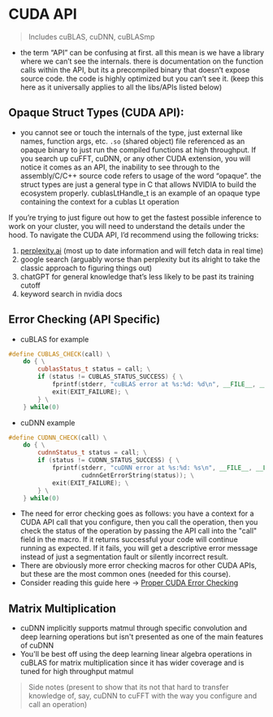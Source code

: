 # CUDA API 
> Includes cuBLAS, cuDNN, cuBLASmp

- the term “API” can be confusing at first. all this mean is we have a library where we can’t see the internals. there is documentation on the function calls within the API, but its a precompiled binary that doesn’t expose source code. the code is highly optimized but you can’t see it. (keep this here as it universally applies to all the libs/APIs listed below)

## Opaque Struct Types (CUDA API):
- you cannot see or touch the internals of the type, just external like names, function args, etc. `.so` (shared object) file referenced as an opaque binary to just run the compiled functions at high throughput. If you search up cuFFT, cuDNN, or any other CUDA extension, you will notice it comes as an API, the inability to see through to the assembly/C/C++ source code refers to usage of the word “opaque”. the struct types are just a general type in C that allows NVIDIA to build the ecosystem properly. cublasLtHandle_t is an example of an opaque type containing the context for a cublas Lt operation

If you’re trying to just figure out how to get the fastest possible inference to work on your cluster, you will need to understand the details under the hood. To navigate the CUDA API, I’d recommend using the following tricks:
1. [perplexity.ai](http://perplexity.ai) (most up to date information and will fetch data in real time)
2. google search (arguably worse than perplexity but its alright to take the classic approach to figuring things out)
3. chatGPT for general knowledge that’s less likely to be past its training cutoff
4. keyword search in nvidia docs


## Error Checking (API Specific)

- cuBLAS for example

```cpp
#define CUBLAS_CHECK(call) \
    do { \
        cublasStatus_t status = call; \
        if (status != CUBLAS_STATUS_SUCCESS) { \
            fprintf(stderr, "cuBLAS error at %s:%d: %d\n", __FILE__, __LINE__, status); \
            exit(EXIT_FAILURE); \
        } \
    } while(0)
```

- cuDNN example

```cpp
#define CUDNN_CHECK(call) \
    do { \
        cudnnStatus_t status = call; \
        if (status != CUDNN_STATUS_SUCCESS) { \
            fprintf(stderr, "cuDNN error at %s:%d: %s\n", __FILE__, __LINE__, \
                    cudnnGetErrorString(status)); \
            exit(EXIT_FAILURE); \
        } \
    } while(0)
```

- The need for error checking goes as follows: you have a context for a CUDA API call that you configure, then you call the operation, then you check the status of the operation by passing the API call into the "call" field in the macro. If it returns successful your code will continue running as expected. If it fails, you will get a descriptive error message instead of just a segmentation fault or silently incorrect result.
- There are obviously more error checking macros for other CUDA APIs, but these are the most common ones (needed for this course).
- Consider reading this guide here -> [Proper CUDA Error Checking](https://leimao.github.io/blog/Proper-CUDA-Error-Checking/)


## Matrix Multiplication
- cuDNN implicitly supports matmul through specific convolution and deep learning operations but isn't presented as one of the main features of cuDNN
- You'll be best off using the deep learning linear algebra operations in cuBLAS for matrix multiplication since it has wider coverage and is tuned for high throughput matmul
> Side notes (present to show that its not that hard to transfer knowledge of, say, cuDNN to cuFFT with the way you configure and call an operation)
